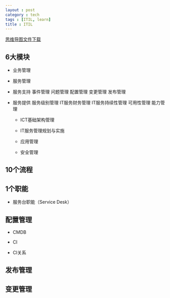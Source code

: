 ```yaml
---
layout : post
category : tech
tags : [ITIL, learn]
title : ITIL
---
```

[思维导图文件下载](https://docs.google.com/file/d/0B1DrsqrLRzeIeXZOQkp0OXBjMzA/edit?usp=sharing)

## 6大模块


  - 业务管理


  - 服务管理

- 服务支持
事件管理
问题管理
配置管理
变更管理
发布管理
- 服务提供
服务级别管理
IT服务财务管理
IT服务持续性管理
可用性管理
能力管理

  - ICT基础架构管理


  - IT服务管理规划与实施


  - 应用管理


  - 安全管理


## 10个流程


## 1个职能


  - 服务台职能（Service Desk）


## 配置管理


  - CMDB

- CI
- CI关系

## 发布管理


## 变更管理
